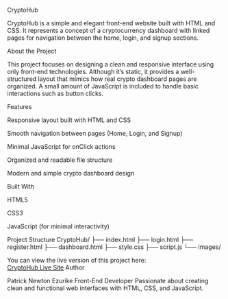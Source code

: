 CryptoHub

CryptoHub is a simple and elegant front-end website built with HTML and CSS.
It represents a concept of a cryptocurrency dashboard with linked pages for navigation between the home, login, and signup sections.

About the Project

This project focuses on designing a clean and responsive interface using only front-end technologies.
Although it’s static, it provides a well-structured layout that mimics how real crypto dashboard pages are organized.
A small amount of JavaScript is included to handle basic interactions such as button clicks.

Features

Responsive layout built with HTML and CSS

Smooth navigation between pages (Home, Login, and Signup)

Minimal JavaScript for onClick actions

Organized and readable file structure

Modern and simple crypto dashboard design

Built With

HTML5

CSS3

JavaScript (for minimal interactivity)

Project Structure
CryptoHub/
├── index.html
├── login.html
├── register.html
├── dashboard.html
├── style.css
├── script.js
└── images/

You can view the live version of this project here:  
[CryptoHub Live Site](https://patrick-gif955.github.io/crypto-hub/)
Author

Patrick Newton Ezurike
Front-End Developer
Passionate about creating clean and functional web interfaces with HTML, CSS, and JavaScript.
